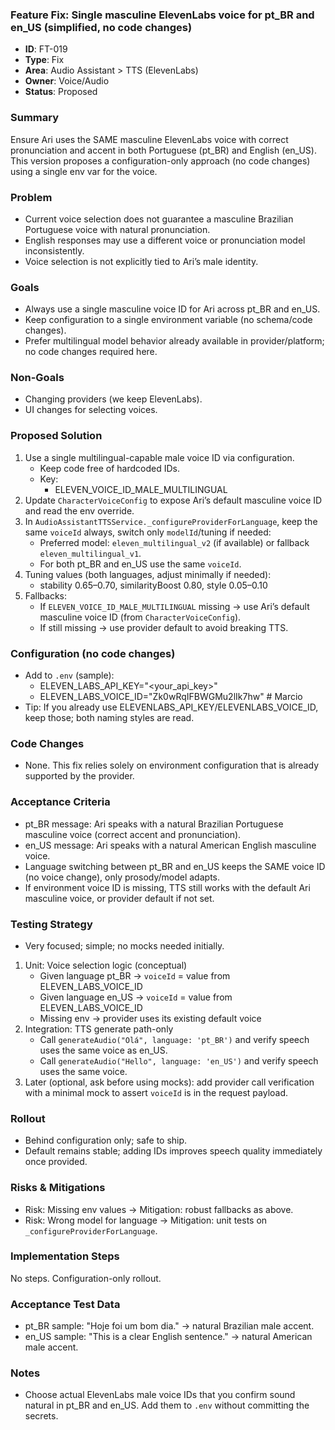 ### Feature Fix: Single masculine ElevenLabs voice for pt_BR and en_US (simplified, no code changes)

- **ID**: FT-019
- **Type**: Fix
- **Area**: Audio Assistant > TTS (ElevenLabs)
- **Owner**: Voice/Audio
- **Status**: Proposed

### Summary
Ensure Ari uses the SAME masculine ElevenLabs voice with correct pronunciation and accent in both Portuguese (pt_BR) and English (en_US). This version proposes a configuration-only approach (no code changes) using a single env var for the voice.

### Problem
- Current voice selection does not guarantee a masculine Brazilian Portuguese voice with natural pronunciation.
- English responses may use a different voice or pronunciation model inconsistently.
- Voice selection is not explicitly tied to Ari’s male identity.

### Goals
- Always use a single masculine voice ID for Ari across pt_BR and en_US.
- Keep configuration to a single environment variable (no schema/code changes).
- Prefer multilingual model behavior already available in provider/platform; no code changes required here.

### Non-Goals
- Changing providers (we keep ElevenLabs).
- UI changes for selecting voices.

### Proposed Solution
1. Use a single multilingual-capable male voice ID via configuration.
   - Keep code free of hardcoded IDs.
   - Key:
     - ELEVEN_VOICE_ID_MALE_MULTILINGUAL
2. Update `CharacterVoiceConfig` to expose Ari’s default masculine voice ID and read the env override.
3. In `AudioAssistantTTSService._configureProviderForLanguage`, keep the same `voiceId` always, switch only `modelId`/tuning if needed:
   - Preferred model: `eleven_multilingual_v2` (if available) or fallback `eleven_multilingual_v1`.
   - For both pt_BR and en_US use the same `voiceId`.
4. Tuning values (both languages, adjust minimally if needed):
   - stability 0.65–0.70, similarityBoost 0.80, style 0.05–0.10
5. Fallbacks:
   - If `ELEVEN_VOICE_ID_MALE_MULTILINGUAL` missing → use Ari’s default masculine voice ID (from `CharacterVoiceConfig`).
   - If still missing → use provider default to avoid breaking TTS.

### Configuration (no code changes)
- Add to `.env` (sample):
  - ELEVEN_LABS_API_KEY="<your_api_key>"
  - ELEVEN_LABS_VOICE_ID="Zk0wRqIFBWGMu2lIk7hw"  # Marcio
- Tip: If you already use ELEVENLABS_API_KEY/ELEVENLABS_VOICE_ID, keep those; both naming styles are read.

### Code Changes
- None. This fix relies solely on environment configuration that is already supported by the provider.

### Acceptance Criteria
- pt_BR message: Ari speaks with a natural Brazilian Portuguese masculine voice (correct accent and pronunciation).
- en_US message: Ari speaks with a natural American English masculine voice.
- Language switching between pt_BR and en_US keeps the SAME voice ID (no voice change), only prosody/model adapts.
- If environment voice ID is missing, TTS still works with the default Ari masculine voice, or provider default if not set.

### Testing Strategy
- Very focused; simple; no mocks needed initially.
1. Unit: Voice selection logic (conceptual)
   - Given language pt_BR → `voiceId` = value from ELEVEN_LABS_VOICE_ID
   - Given language en_US → `voiceId` = value from ELEVEN_LABS_VOICE_ID
   - Missing env → provider uses its existing default voice
2. Integration: TTS generate path-only
   - Call `generateAudio("Olá", language: 'pt_BR')` and verify speech uses the same voice as en_US.
   - Call `generateAudio("Hello", language: 'en_US')` and verify speech uses the same voice.
3. Later (optional, ask before using mocks): add provider call verification with a minimal mock to assert `voiceId` is in the request payload.

### Rollout
- Behind configuration only; safe to ship.
- Default remains stable; adding IDs improves speech quality immediately once provided.

### Risks & Mitigations
- Risk: Missing env values → Mitigation: robust fallbacks as above.
- Risk: Wrong model for language → Mitigation: unit tests on `_configureProviderForLanguage`.

### Implementation Steps
No steps. Configuration-only rollout.

### Acceptance Test Data
- pt_BR sample: "Hoje foi um bom dia." → natural Brazilian male accent.
- en_US sample: "This is a clear English sentence." → natural American male accent.

### Notes
- Choose actual ElevenLabs male voice IDs that you confirm sound natural in pt_BR and en_US. Add them to `.env` without committing the secrets.


